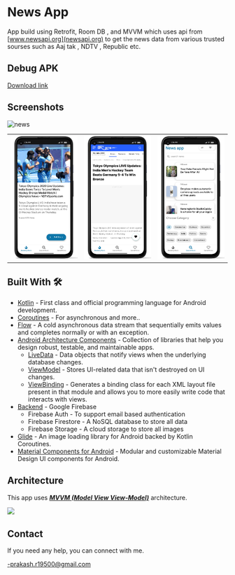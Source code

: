 # News App

App build using Retrofit, Room DB , and MVVM which uses api from [www.newsapi.org](newsapi.org) to get the news data from various trusted sourses such as Aaj tak , NDTV , Republic etc.

## Debug APK
[Download link](https://drive.google.com/file/d/18UxJlf-fZqApXG_xfFdeL2k0nyI9o9s7/view?usp=sharing)

## Screenshots

![news](https://user-images.githubusercontent.com/51481476/94271682-954c4100-ff5f-11ea-8dfe-daf4f228ba0c.png)

||||
|:----------------------------------------:|:-----------------------------------------:|:-----------------------------------------: |
| ![](assets/1.png) | ![](assets/2.png) | ![](assets/3.png) |

## Built With 🛠
- [Kotlin](https://kotlinlang.org/) - First class and official programming language for Android development.
- [Coroutines](https://kotlinlang.org/docs/reference/coroutines-overview.html) - For asynchronous and more..
- [Flow](https://kotlin.github.io/kotlinx.coroutines/kotlinx-coroutines-core/kotlinx.coroutines.flow/-flow/) - A cold asynchronous data stream that sequentially emits values and completes normally or with an exception.
- [Android Architecture Components](https://developer.android.com/topic/libraries/architecture) - Collection of libraries that help you design robust, testable, and maintainable apps.
  - [LiveData](https://developer.android.com/topic/libraries/architecture/livedata) - Data objects that notify views when the underlying database changes.
  - [ViewModel](https://developer.android.com/topic/libraries/architecture/viewmodel) - Stores UI-related data that isn't destroyed on UI changes. 
  - [ViewBinding](https://developer.android.com/topic/libraries/view-binding) - Generates a binding class for each XML layout file present in that module and allows you to more easily write code that interacts with views.
- [Backend](https://firebase.google.com) - Google Firebase
  - Firebase Auth - To support email based authentication
  - Firebase Firestore - A NoSQL database to store all data 
  - Firebase Storage - A cloud storage to store all images
- [Glide](https://github.com/bumptech/glide) - An image loading library for Android backed by Kotlin Coroutines.
- [Material Components for Android](https://github.com/material-components/material-components-android) - Modular and customizable Material Design UI components for Android.

## Architecture
This app uses [***MVVM (Model View View-Model)***](https://developer.android.com/jetpack/docs/guide#recommended-app-arch) architecture.

![](https://developer.android.com/topic/libraries/architecture/images/final-architecture.png)
  
 ## Contact
If you need any help, you can connect with me.

-prakash.r19500@gmail.com